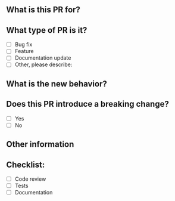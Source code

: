 ## What is this PR for?

## What type of PR is it?

- [ ] Bug fix
- [ ] Feature
- [ ] Documentation update
- [ ] Other, please describe:

## What is the new behavior?

## Does this PR introduce a breaking change?

- [ ] Yes
- [ ] No

## Other information

## Checklist:

- [ ] Code review
- [ ] Tests
- [ ] Documentation
